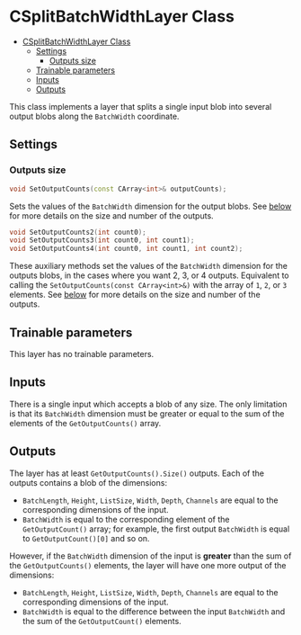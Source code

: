 # CSplitBatchWidthLayer Class

<!-- TOC -->

- [CSplitBatchWidthLayer Class](#csplitbatchwidthlayer-class)
    - [Settings](#settings)
        - [Outputs size](#outputs-size)
    - [Trainable parameters](#trainable-parameters)
    - [Inputs](#inputs)
    - [Outputs](#outputs)

<!-- /TOC -->

This class implements a layer that splits a single input blob into several output blobs along the `BatchWidth` coordinate.

## Settings

### Outputs size

```c++
void SetOutputCounts(const CArray<int>& outputCounts);
```

Sets the values of the `BatchWidth` dimension for the output blobs. See [below](#outputs) for more details on the size and number of the outputs.


```c++
void SetOutputCounts2(int count0);
void SetOutputCounts3(int count0, int count1);
void SetOutputCounts4(int count0, int count1, int count2);
```

These auxiliary methods set the values of the `BatchWidth` dimension for the outputs blobs, in the cases where you want 2, 3, or 4 outputs. Equivalent to calling the `SetOutputCounts(const CArray<int>&)` with the array of `1`, `2`, or `3` elements. See [below](#outputs) for more details on the size and number of the outputs.

## Trainable parameters

This layer has no trainable parameters.

## Inputs

There is a single input which accepts a blob of any size. The only limitation is that its `BatchWidth` dimension must be greater or equal to the sum of the elements of the `GetOutputCounts()` array.

## Outputs

The layer has at least `GetOutputCounts().Size()` outputs. Each of the outputs contains a blob of the dimensions:

- `BatchLength`, `Height`, `ListSize`, `Width`, `Depth`, `Channels` are equal to the corresponding dimensions of the input.
- `BatchWidth` is equal to the corresponding element of the `GetOutputCount()` array; for example, the first output `BatchWidth` is equal to `GetOutputCount()[0]` and so on.

However, if the `BatchWidth` dimension of the input is **greater** than the sum of the `GetOutputCounts()` elements, the layer will have one more output of the dimensions:

- `BatchLength`, `Height`, `ListSize`, `Width`, `Depth`, `Channels` are equal to the corresponding dimensions of the input.
- `BatchWidth` is equal to the difference between the input `BatchWidth` and the sum of the `GetOutputCount()` elements.
